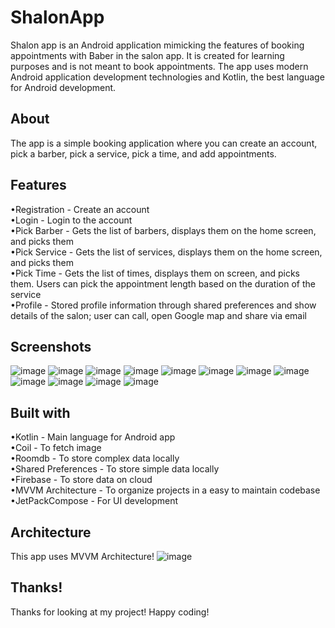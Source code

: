 # ShalonApp

Shalon app is an Android application mimicking the features of booking appointments with Baber in the salon app. It is created for learning purposes and is not meant to book appointments. The app uses modern Android application development technologies and Kotlin, the best language for Android development.

## About

The app is a simple booking application where you can create an account, pick a barber, pick a service, pick a time, and add appointments.

## Features

•Registration - Create an account <br />
•Login - Login to the account <br />
•Pick Barber - Gets the list of barbers, displays them on the home screen, and picks them<br />
•Pick Service - Gets the list of services, displays them on the home screen, and picks them<br />
•Pick Time - Gets the list of times, displays them on screen, and picks them. Users can pick the appointment length based on the duration of the service <br />
•Profile - Stored profile information through shared preferences and show details of the salon; user can call, open Google map and share via email <br />


## Screenshots
![image](https://github.com/myofficework000/ShalonApp/assets/43142128/df3677df-a4a5-4704-9785-63128ceba1db)
![image](https://github.com/myofficework000/ShalonApp/assets/43142128/4a02a9e9-e57c-4491-aefa-75b0f5883e51)
![image](https://github.com/myofficework000/ShalonApp/assets/43142128/2e51a4dd-139e-4646-8d86-60ffd31f5af7)
![image](https://github.com/myofficework000/ShalonApp/assets/43142128/bcd5a44f-3805-4d01-958c-e6f93f46c299)
![image](https://github.com/myofficework000/ShalonApp/assets/43142128/0a44aac1-6be5-4f52-a7ce-ac6d3b0c7ffc)
![image](https://github.com/myofficework000/ShalonApp/assets/43142128/bc07d6bf-2370-439e-8c72-f4b1fd1db6a1)
![image](https://github.com/myofficework000/ShalonApp/assets/43142128/45c49e69-41e4-443b-a7ba-4651735afb02)
![image](https://github.com/myofficework000/ShalonApp/assets/43142128/0e0d78f8-f6ce-4958-8729-f3bde97f8f97)
![image](https://github.com/myofficework000/ShalonApp/assets/43142128/a5eac781-1bb3-4491-a662-65860b685f32)
![image](https://github.com/myofficework000/ShalonApp/assets/43142128/cd330ade-ce94-42e8-97bb-7fc4226db2fe)
![image](https://github.com/myofficework000/ShalonApp/assets/43142128/04125c00-a0ce-44a9-8739-a74fa9605ebe)
![image](https://github.com/myofficework000/ShalonApp/assets/43142128/2418d293-80f1-419c-b497-32c92c1ee93e)




## Built with

•Kotlin - Main language for Android app <br />
•Coil - To fetch image <br />
•Roomdb - To store complex data locally <br />
•Shared Preferences - To store simple data locally <br />
•Firebase - To store data on cloud <br />
•MVVM Architecture - To organize projects in a easy to maintain codebase<br />
•JetPackCompose - For UI development<br />

## Architecture

This app uses MVVM Architecture!
![image](https://github.com/myofficework000/ShalonApp/assets/43142128/5f443ce4-5ba8-4a75-958f-5b55cb04329d)



## Thanks!

Thanks for looking at my project! Happy coding!
